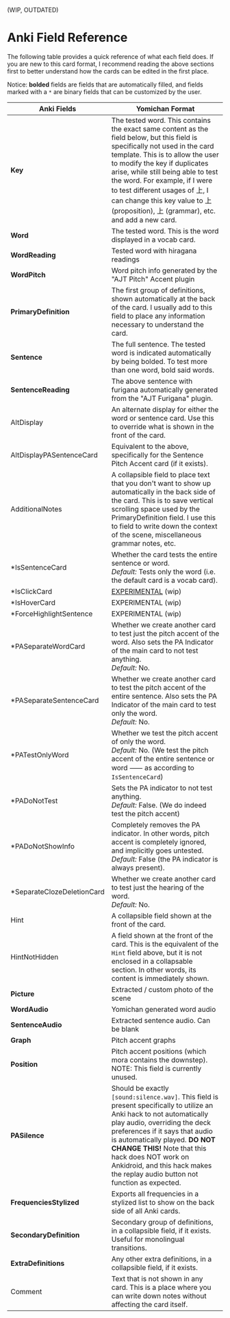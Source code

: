(WIP, OUTDATED)

# Anki Field Reference
The following table provides a quick reference of what each field does.
If you are new to this card format, I recommend reading the above sections first
to better understand how the cards can be edited in the first place.

Notice: **bolded** fields are fields that are automatically filled,
and fields marked with a `*` are binary fields that can be customized by the user.

|  Anki Fields               | Yomichan Format |
|----------------------------|-----------------|
| **Key**                    | The tested word. This contains the exact same content as the field below, but this field is specifically not used in the card template. This is to allow the user to modify the key if duplicates arise, while still being able to test the word. For example, if I were to test different usages of 上, I can change this key value to 上 (proposition), 上 (grammar), etc. and add a new card. |
| **Word**                   | The tested word. This is the word displayed in a vocab card. |
| **WordReading**            | Tested word with hiragana readings |
| **WordPitch**              | Word pitch info generated by the "AJT Pitch" Accent plugin |
| **PrimaryDefinition**      | The first group of definitions, shown automatically at the back of the card. I usually add to this field to place any information necessary to understand the card. |
| **Sentence**               | The full sentence. The tested word is indicated automatically by being bolded. To test more than one word, bold said words. |
| **SentenceReading**        | The above sentence with furigana automatically generated from the "AJT Furigana" plugin. |
|  AltDisplay                | An alternate display for either the word or sentence card. Use this to override what is shown in the front of the card. |
|  AltDisplayPASentenceCard  | Equivalent to the above, specifically for the Sentence Pitch Accent card (if it exists). |
|  AdditionalNotes           | A collapsible field to place text that you don't want to show up automatically in the back side of the card. This is to save vertical scrolling space used by the PrimaryDefinition field. I use this to field to write down the context of the scene, miscellaneous grammar notes, etc. |
| *IsSentenceCard            | Whether the card tests the entire sentence or word. <br> *Default:* Tests only the word (i.e. the default card is a vocab card). |
| *IsClickCard               | [EXPERIMENTAL](experimental) (wip) |
| *IsHoverCard               | EXPERIMENTAL (wip) |
| *ForceHighlightSentence    | EXPERIMENTAL (wip) |
| *PASeparateWordCard        | Whether we create another card to test just the pitch accent of the word. Also sets the PA Indicator of the main card to not test anything. <br> *Default:* No. |
| *PASeparateSentenceCard    | Whether we create another card to test the pitch accent of the entire sentence. Also sets the PA Indicator of the main card to test only the word. <br> *Default:* No. |
| *PATestOnlyWord            | Whether we test the pitch accent of only the word. <br> *Default:* No. (We test the pitch accent of the entire sentence or word ⸺   as according to `IsSentenceCard`)|
| *PADoNotTest               | Sets the PA indicator to not test anything. <br> *Default:* False. (We do indeed test the pitch accent) |
| *PADoNotShowInfo           | Completely removes the PA indicator. In other words, pitch accent is completely ignored, and implicitly goes untested. <br> *Default:* False (the PA indicator is always present). |
| *SeparateClozeDeletionCard | Whether we create another card to test just the hearing of the word. <br> *Default:* No. |
|  Hint                      | A collapsible field shown at the front of the card. |
|  HintNotHidden             | A field shown at the front of the card. This is the equivalent of the `Hint` field above, but it is not enclosed in a collapsable section. In other words, its content is immediately shown. |
| **Picture**                | Extracted / custom photo of the scene |
| **WordAudio**              | Yomichan generated word audio |
| **SentenceAudio**          | Extracted sentence audio. Can be blank |
| **Graph**                  | Pitch accent graphs |
| **Position**               | Pitch accent positions (which mora contains the downstep). <br> NOTE: This field is currently unused. |
| **PASilence**              | Should be exactly `[sound:silence.wav]`. This field is present specifically to utilize an Anki hack to not automatically play audio, overriding the deck preferences if it says that audio is automatically played. **DO NOT CHANGE THIS!** Note that this hack does NOT work on Ankidroid, and this hack makes the replay audio button not function as expected. |
| **FrequenciesStylized**    | Exports all frequencies in a stylized list to show on the back side of all Anki cards. |
| **SecondaryDefinition**    | Secondary group of definitions, in a collapsible field, if it exists. Useful for monolingual transitions. |
| **ExtraDefinitions**       | Any other extra definitions, in a collapsible field, if it exists. |
|  Comment                   | Text that is not shown in any card. This is a place where you can write down notes without affecting the card itself. |




